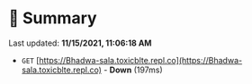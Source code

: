# 📖 Summary
Last updated: **11/15/2021, 11:06:18 AM**

- `GET` [https://Bhadwa-sala.toxicblte.repl.co](https://Bhadwa-sala.toxicblte.repl.co) - **Down** (197ms)
